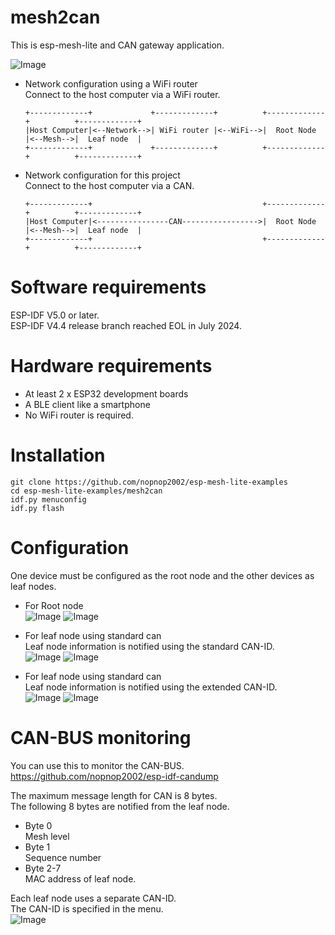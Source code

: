 # mesh2can
This is esp-mesh-lite and CAN gateway application.   

![Image](https://github.com/user-attachments/assets/486d79d5-b116-46a1-9336-6ad5a1460e53)

- Network configuration using a WiFi router   
	Connect to the host computer via a WiFi router.   
	```
	+-------------+             +-------------+          +-------------+          +-------------+
	|Host Computer|<--Network-->| WiFi router |<--WiFi-->|  Root Node  |<--Mesh-->|  Leaf node  |
	+-------------+             +-------------+          +-------------+          +-------------+
	```


- Network configuration for this project   
	Connect to the host computer via a CAN.   
	```
	+-------------+                                      +-------------+          +-------------+
	|Host Computer|<----------------CAN----------------->|  Root Node  |<--Mesh-->|  Leaf node  |
	+-------------+                                      +-------------+          +-------------+
	```


# Software requirements
ESP-IDF V5.0 or later.   
ESP-IDF V4.4 release branch reached EOL in July 2024.   

# Hardware requirements
- At least 2 x ESP32 development boards   
- A BLE client like a smartphone   
- No WiFi router is required.

# Installation
```
git clone https://github.com/nopnop2002/esp-mesh-lite-examples
cd esp-mesh-lite-examples/mesh2can
idf.py menuconfig
idf.py flash
```

# Configuration   
One device must be configured as the root node and the other devices as leaf nodes.   
- For Root node   
	![Image](https://github.com/user-attachments/assets/06584d50-ff8f-45db-a5d2-0b07d9c32ce3)
	![Image](https://github.com/user-attachments/assets/db6dedcd-755a-4541-bb97-f7a9ad511f27)

- For leaf node using standard can   
	Leaf node information is notified using the standard CAN-ID.   
	![Image](https://github.com/user-attachments/assets/06584d50-ff8f-45db-a5d2-0b07d9c32ce3)
	![Image](https://github.com/user-attachments/assets/bd52933e-0f21-4bfc-8443-54f9511bfb38)

- For leaf node using standard can   
	Leaf node information is notified using the extended CAN-ID.   
	![Image](https://github.com/user-attachments/assets/06584d50-ff8f-45db-a5d2-0b07d9c32ce3)
	![Image](https://github.com/user-attachments/assets/04806a7d-9fd9-4325-adbd-18ab7b38c912)

# CAN-BUS monitoring
You can use this to monitor the CAN-BUS.   
https://github.com/nopnop2002/esp-idf-candump   


The maximum message length for CAN is 8 bytes.   
The following 8 bytes are notified from the leaf node.   
- Byte 0   
	Mesh level   
- Byte 1   
	Sequence number   
- Byte 2-7   
	MAC address of leaf node.

Each leaf node uses a separate CAN-ID.   
The CAN-ID is specified in the menu.   
![Image](https://github.com/user-attachments/assets/df1ad5db-9c42-4a1c-919a-b40ab8d21d5d)
